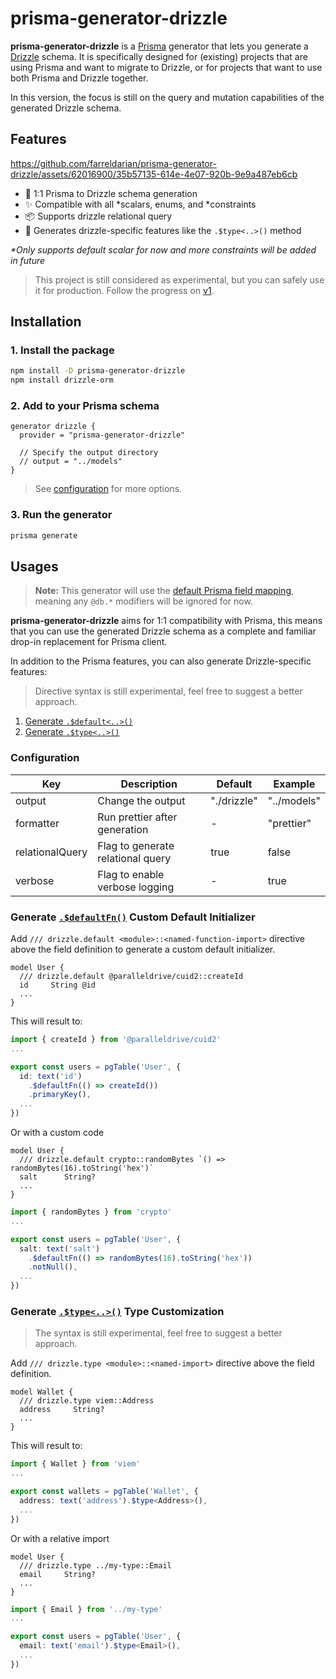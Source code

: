 # prisma-generator-drizzle

**prisma-generator-drizzle** is a [Prisma](https://www.prisma.io/) generator that lets you generate a [Drizzle](https://orm.drizzle.team/) schema. It is specifically designed for (existing) projects that are using Prisma and want to migrate to Drizzle, or for projects that want to use both Prisma and Drizzle together.

In this version, the focus is still on the query and mutation capabilities of the generated Drizzle schema.

## Features

https://github.com/farreldarian/prisma-generator-drizzle/assets/62016900/35b57135-614e-4e07-920b-9e9a487eb6cb

- 🤝 1:1 Prisma to Drizzle schema generation
- ✨ Compatible with all \*scalars, enums, and \*constraints
- 📦 Supports drizzle relational query
- 🚀 Generates drizzle-specific features like the `.$type<..>()` method

_\*Only supports default scalar for now and more constraints will be added in future_

> This project is still considered as experimental, but you can safely use it for production. Follow the progress on [v1](https://github.com/farreldarian/prisma-generator-drizzle/issues/1).

## Installation

### 1. Install the package

```bash
npm install -D prisma-generator-drizzle
npm install drizzle-orm
```

### 2. Add to your Prisma schema

```prisma
generator drizzle {
  provider = "prisma-generator-drizzle"

  // Specify the output directory
  // output = "../models"
}
```

> See [configuration](#configuration) for more options.

### 3. Run the generator

```bash
prisma generate
```

## Usages

> **Note:** This generator will use the [default Prisma field mapping](https://www.prisma.io/docs/orm/reference/prisma-schema-reference#model-field-scalar-types), meaning any `@db.*` modifiers will be ignored for now.

**prisma-generator-drizzle** aims for 1:1 compatibility with Prisma, this means that you can use the generated Drizzle schema as a complete and familiar drop-in replacement for Prisma client.

In addition to the Prisma features, you can also generate Drizzle-specific features:

> Directive syntax is still experimental, feel free to suggest a better approach.

1. [Generate `.$default<..>()`](#generate-custom-default-initializer)
2. [Generate `.$type<..>()`](#generate-type-type-customization)

### Configuration

| Key             | Description                       | Default     | Example     |
| --------------- | --------------------------------- | ----------- | ----------- |
| output          | Change the output                 | "./drizzle" | "../models" |
| formatter       | Run prettier after generation     | -           | "prettier"  |
| relationalQuery | Flag to generate relational query | true        | false       |
| verbose         | Flag to enable verbose logging    | -           | true        |

### Generate [`.$defaultFn()`](https://arc.net/l/quote/cmywscsv) Custom Default Initializer

Add `/// drizzle.default <module>::<named-function-import>` directive above the field definition to generate a custom default initializer.

```prisma
model User {
  /// drizzle.default @paralleldrive/cuid2::createId
  id     String @id
  ...
}
```

This will result to:

```ts
import { createId } from '@paralleldrive/cuid2'
...

export const users = pgTable('User', {
  id: text('id')
    .$defaultFn(() => createId())
    .primaryKey(),
  ...
})
```

Or with a custom code

```prisma
model User {
  /// drizzle.default crypto::randomBytes `() => randomBytes(16).toString('hex')`
  salt      String?
  ...
}
```

```ts
import { randomBytes } from 'crypto'
...

export const users = pgTable('User', {
  salt: text('salt')
    .$defaultFn(() => randomBytes(16).toString('hex'))
    .notNull(),
  ...
})
```

### Generate [`.$type<..>()`](https://orm.drizzle.team/docs/column-types/mysql#customizing-column-data-type) Type Customization

> The syntax is still experimental, feel free to suggest a better approach.

Add `/// drizzle.type <module>::<named-import>` directive above the field definition.

```prisma
model Wallet {
  /// drizzle.type viem::Address
  address     String?
  ...
}
```

This will result to:

```ts
import { Wallet } from 'viem'
...

export const wallets = pgTable('Wallet', {
  address: text('address').$type<Address>(),
  ...
})
```

Or with a relative import

```prisma
model User {
  /// drizzle.type ../my-type::Email
  email     String?
  ...
}
```

```ts
import { Email } from '../my-type'
...

export const users = pgTable('User', {
  email: text('email').$type<Email>(),
  ...
})
```
